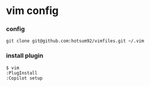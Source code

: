 # vim config

### config

```
git clone git@github.com:hotsum92/vimfiles.git ~/.vim
```

### install plugin

```
$ vim
:PlugInstall
:Copilot setup
```
